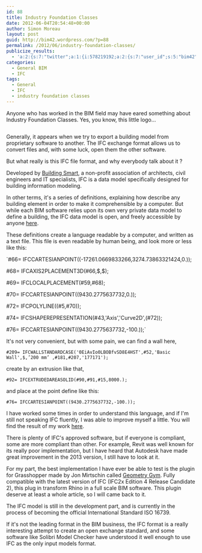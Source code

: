 ```yaml
---
id: 88
title: Industry Foundation Classes
date: 2012-06-04T20:54:48+00:00
author: Simon Moreau
layout: post
guid: http://bim42.wordpress.com/?p=88
permalink: /2012/06/industry-foundation-classes/
publicize_results:
  - 'a:2:{s:7:"twitter";a:1:{i:578219192;a:2:{s:7:"user_id";s:5:"bim42";s:7:"post_id";s:18:"209750099994214401";}}s:2:"fb";a:1:{i:589116337;a:2:{s:7:"user_id";s:9:"589116337";s:7:"post_id";s:17:"10150855159261338";}}}'
categories:
  - General BIM
  - IFC
tags:
  - General
  - IFC
  - industry foundation classes
---
```

Anyone who has worked in the BIM field may have eared something about Industry Foundation Classes. Yes, you know, this little logo&#8230;

![<img class="aligncenter size-full wp-image-96" title="ifclogo" src="http://bim42.com/wp-content/uploads/2012/06/ifclogo.jpg" alt="" width="208" height="207" srcset="https://bim42.com/wp-content/uploads/2012/06/ifclogo.jpg 208w, https://bim42.com/wp-content/uploads/2012/06/ifclogo-150x150.jpg 150w" sizes="(max-width: 208px) 100vw, 208px" />](http://bim42.com/wp-content/uploads/2012/06/ifclogo.jpg)

Generally, it appears when we try to export a building model from proprietary software to another. The IFC exchange format allows us to convert files and, with some luck, open them the other software.

But what really is this IFC file format, and why everybody talk about it ?

Developed by [Building Smart](http://buildingsmart.com/), a non-profit association of architects, civil engineers and IT specialists, IFC is a data model specifically designed for building information modeling.

In other terms, it's a series of definitions, explaining how describe any building element in order to make it comprehensible by a computer. But while each BIM software relies upon its own very private data model to define a building, the IFC data model is open, and freely accessible by anyone [here](http://www.buildingsmart-tech.org/ifc/IFC2x4/rc2/html/index.htm).

These definitions create a language readable by a computer, and written as a text file. This file is even readable by human being, and look more or less like this:

`#66= IFCCARTESIANPOINT((-17261.0669833266,3274.73863321424,0.));</p>
<p>#68= IFCAXIS2PLACEMENT3D(#66,$,$);</p>
<p>#69= IFCLOCALPLACEMENT(#59,#68);</p>
<p>#70= IFCCARTESIANPOINT((9430.2775637732,0.));</p>
<p>#72= IFCPOLYLINE((#5,#70));</p>
<p>#74= IFCSHAPEREPRESENTATION(#43,'Axis','Curve2D',(#72));</p>
<p>#76= IFCCARTESIANPOINT((9430.2775637732,-100.));`

It's not very convenient, but with some pain, we can find a wall here,

`#209= IFCWALLSTANDARDCASE('0EiAvIo0LBOBfvSD8E4HST',#52,'Basic Wall',$,’200 mm’ ,#181,#207,'177171');`

create by an extrusion like that,

`#92= IFCEXTRUDEDAREASOLID(#90,#91,#15,8000.);`

and place at the point define like this:

`#76= IFCCARTESIANPOINT((9430.2775637732,-100.));`

I have worked some times in order to understand this language, and if I'm still not speaking IFC fluently, I was able to improve myself a little. You will find the result of my work [here](http://www.scribd.com/doc/95909096/Industry-Foundation-Classes).

There is plenty of IFC's approved software, but if everyone is compliant, some are more compliant than other. For example, Revit was well known for its really poor implementation, but I have heard that Autodesk have made great improvement in the 2013 version, I still have to look at it.

For my part, the best implementation I have ever be able to test is the plugin for Grasshopper made by Jon Mirtschin called [Geometry Gym](http://geometrygym.blogspot.fr/). Fully compatible with the latest version of IFC (IFC2x Edition 4 Release Candidate 2), this plug in transform Rhino in a full scale BIM software. This plugin deserve at least a whole article, so I will came back to it.

The IFC model is still in the development part, and is currently in the process of becoming the official International Standard ISO 16739.

If it's not the leading format in the BIM business, the IFC format is a really interesting attempt to create an open exchange standard, and some software like Solibri Model Checker have understood it well enough to use IFC as the only input models format.